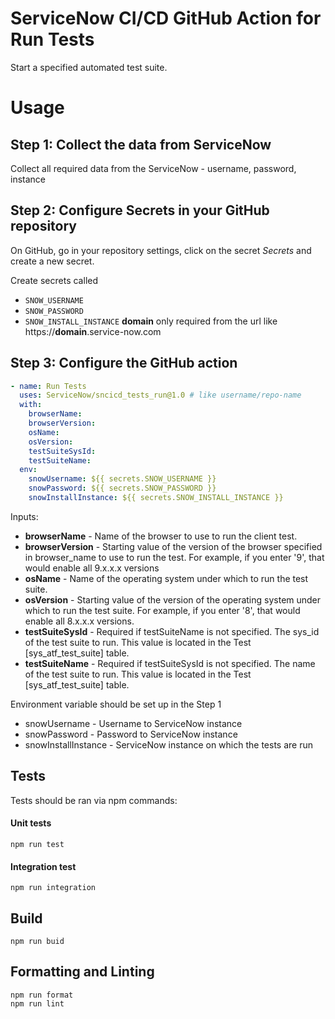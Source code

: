 # ServiceNow CI/CD GitHub Action for Run Tests

Start a specified automated test suite.

# Usage
## Step 1: Collect the data from ServiceNow
Collect all required data from the ServiceNow - username, password, instance
## Step 2: Configure Secrets in your GitHub repository
On GitHub, go in your repository settings, click on the secret _Secrets_ and create a new secret.

Create secrets called 
- `SNOW_USERNAME`
- `SNOW_PASSWORD`
- `SNOW_INSTALL_INSTANCE` **domain** only required from the url like https://**domain**.service-now.com

## Step 3: Configure the GitHub action
```yaml
- name: Run Tests 
  uses: ServiceNow/sncicd_tests_run@1.0 # like username/repo-name
  with:
    browserName:
    browserVersion:
    osName:
    osVersion:
    testSuiteSysId:
    testSuiteName:
  env:
    snowUsername: ${{ secrets.SNOW_USERNAME }}
    snowPassword: ${{ secrets.SNOW_PASSWORD }}
    snowInstallInstance: ${{ secrets.SNOW_INSTALL_INSTANCE }}
```
Inputs:
- **browserName** - Name of the browser to use to run the client test. 
- **browserVersion** - Starting value of the version of the browser specified in browser_name to use to run the test. For example, if you enter '9', that would enable all 9.x.x.x versions
- **osName** - Name of the operating system under which to run the test suite.
- **osVersion** - Starting value of the version of the operating system under which to run the test suite. For example, if you enter '8', that would enable all 8.x.x.x versions.
- **testSuiteSysId** - Required if testSuiteName is not specified. The sys_id of the test suite to run. This value is located in the Test [sys_atf_test_suite] table.
- **testSuiteName** - Required if testSuiteSysId is not specified. The name of the test suite to run. This value is located in the Test [sys_atf_test_suite] table.

Environment variable should be set up in the Step 1
- snowUsername - Username to ServiceNow instance
- snowPassword - Password to ServiceNow instance
- snowInstallInstance - ServiceNow instance on which the tests are run

## Tests

Tests should be ran via npm commands:

#### Unit tests
```shell script
npm run test
```   

#### Integration test
```shell script
npm run integration
```   

## Build

```shell script
npm run buid
```

## Formatting and Linting
```shell script
npm run format
npm run lint
```
